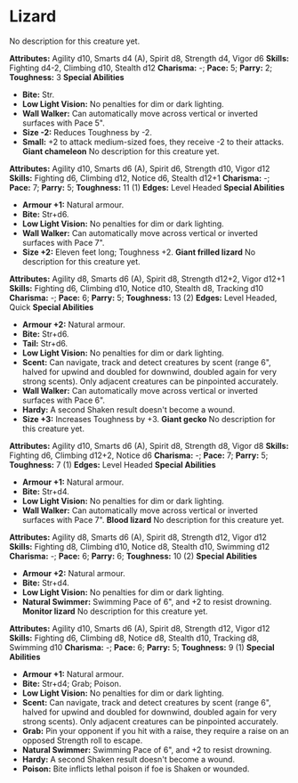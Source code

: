 # Lizard

No description for this creature yet.

**Attributes:** Agility d10, Smarts d4 (A), Spirit d8, Strength d4,
Vigor d6
**Skills:** Fighting d4-2, Climbing d10, Stealth d12
**Charisma:** -; **Pace:** 5; **Parry:** 2; **Toughness:** 3
**Special Abilities**

- **Bite:** Str.
- **Low Light Vision:** No penalties for dim or dark lighting.
- **Wall Walker:** Can automatically move across vertical or inverted
surfaces with Pace 5".
- **Size -2:** Reduces Toughness by -2.
- **Small:** +2 to attack medium-sized foes, they receive -2 to their
attacks.
**Giant chameleon**
No description for this creature yet.

**Attributes:** Agility d10, Smarts d6 (A), Spirit d6, Strength d10,
Vigor d12
**Skills:** Fighting d6, Climbing d12, Notice d6, Stealth d12+1
**Charisma:** -; **Pace:** 7; **Parry:** 5; **Toughness:** 11 (1)
**Edges:** Level Headed
**Special Abilities**

- **Armour +1:** Natural armour.
- **Bite:** Str+d6.
- **Low Light Vision:** No penalties for dim or dark lighting.
- **Wall Walker:** Can automatically move across vertical or inverted
surfaces with Pace 7".
- **Size +2:** Eleven feet long; Toughness +2.
**Giant frilled lizard**
No description for this creature yet.

**Attributes:** Agility d8, Smarts d6 (A), Spirit d8, Strength d12+2,
Vigor d12+1
**Skills:** Fighting d6, Climbing d10, Notice d10, Stealth d8, Tracking
d10
**Charisma:** -; **Pace:** 6; **Parry:** 5; **Toughness:** 13 (2)
**Edges:** Level Headed, Quick
**Special Abilities**

- **Armour +2:** Natural armour.
- **Bite:** Str+d6.
- **Tail:** Str+d6.
- **Low Light Vision:** No penalties for dim or dark lighting.
- **Scent:** Can navigate, track and detect creatures by scent (range
6", halved for upwind and doubled for downwind, doubled again for very
strong scents). Only adjacent creatures can be pinpointed accurately.
- **Wall Walker:** Can automatically move across vertical or inverted
surfaces with Pace 6".
- **Hardy:** A second Shaken result doesn't become a wound.
- **Size +3:** Increases Toughness by +3.
**Giant gecko**
No description for this creature yet.

**Attributes:** Agility d10, Smarts d6 (A), Spirit d8, Strength d8,
Vigor d8
**Skills:** Fighting d6, Climbing d12+2, Notice d6
**Charisma:** -; **Pace:** 7; **Parry:** 5; **Toughness:** 7 (1)
**Edges:** Level Headed
**Special Abilities**

- **Armour +1:** Natural armour.
- **Bite:** Str+d4.
- **Low Light Vision:** No penalties for dim or dark lighting.
- **Wall Walker:** Can automatically move across vertical or inverted
surfaces with Pace 7".
**Blood lizard**
No description for this creature yet.

**Attributes:** Agility d8, Smarts d6 (A), Spirit d8, Strength d12,
Vigor d12
**Skills:** Fighting d8, Climbing d10, Notice d8, Stealth d10, Swimming
d12
**Charisma:** -; **Pace:** 6; **Parry:** 6; **Toughness:** 10 (2)
**Special Abilities**

- **Armour +2:** Natural armour.
- **Bite:** Str+d4.
- **Low Light Vision:** No penalties for dim or dark lighting.
- **Natural Swimmer:** Swimming Pace of 6", and +2 to resist drowning.
**Monitor lizard**
No description for this creature yet.

**Attributes:** Agility d10, Smarts d6 (A), Spirit d8, Strength d12,
Vigor d12
**Skills:** Fighting d6, Climbing d8, Notice d8, Stealth d10, Tracking
d8, Swimming d10
**Charisma:** -; **Pace:** 6; **Parry:** 5; **Toughness:** 9 (1)
**Special Abilities**

- **Armour +1:** Natural armour.
- **Bite:** Str+d4; Grab; Poison.
- **Low Light Vision:** No penalties for dim or dark lighting.
- **Scent:** Can navigate, track and detect creatures by scent (range
6", halved for upwind and doubled for downwind, doubled again for very
strong scents). Only adjacent creatures can be pinpointed accurately.
- **Grab:** Pin your opponent if you hit with a raise, they require a
raise on an opposed Strength roll to escape.
- **Natural Swimmer:** Swimming Pace of 6", and +2 to resist drowning.
- **Hardy:** A second Shaken result doesn't become a wound.
- **Poison:** Bite inflicts lethal poison if foe is Shaken or wounded.
